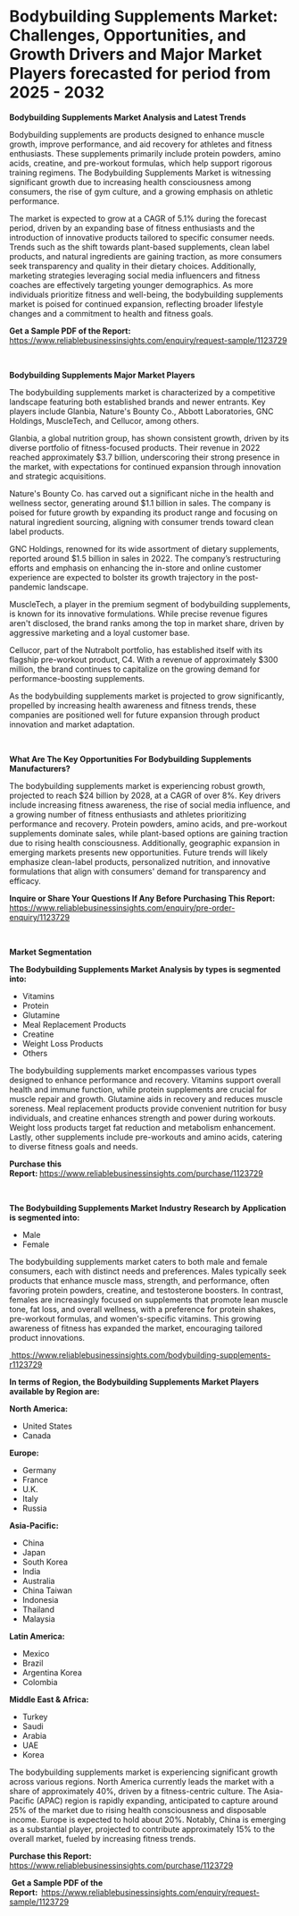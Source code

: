 <p><h1>Bodybuilding Supplements Market: Challenges, Opportunities, and Growth Drivers and Major Market Players forecasted for period from 2025 - 2032</h1></p><p><strong>Bodybuilding Supplements Market Analysis and Latest Trends</strong></p>
<p><p>Bodybuilding supplements are products designed to enhance muscle growth, improve performance, and aid recovery for athletes and fitness enthusiasts. These supplements primarily include protein powders, amino acids, creatine, and pre-workout formulas, which help support rigorous training regimens. The Bodybuilding Supplements Market is witnessing significant growth due to increasing health consciousness among consumers, the rise of gym culture, and a growing emphasis on athletic performance.</p><p>The market is expected to grow at a CAGR of 5.1% during the forecast period, driven by an expanding base of fitness enthusiasts and the introduction of innovative products tailored to specific consumer needs. Trends such as the shift towards plant-based supplements, clean label products, and natural ingredients are gaining traction, as more consumers seek transparency and quality in their dietary choices. Additionally, marketing strategies leveraging social media influencers and fitness coaches are effectively targeting younger demographics. As more individuals prioritize fitness and well-being, the bodybuilding supplements market is poised for continued expansion, reflecting broader lifestyle changes and a commitment to health and fitness goals.</p></p>
<p><strong>Get a Sample PDF of the Report:&nbsp;</strong> <a href="https://www.reliablebusinessinsights.com/enquiry/request-sample/1123729?utm_campaign=62&utm_medium=2&utm_source=Github&utm_content=ia&utm_term=19042025&utm_id=bodybuilding-supplements">https://www.reliablebusinessinsights.com/enquiry/request-sample/1123729</a></p>
<p>&nbsp;</p>
<p><strong>Bodybuilding Supplements Major Market Players</strong></p>
<p><p>The bodybuilding supplements market is characterized by a competitive landscape featuring both established brands and newer entrants. Key players include Glanbia, Nature's Bounty Co., Abbott Laboratories, GNC Holdings, MuscleTech, and Cellucor, among others. </p><p>Glanbia, a global nutrition group, has shown consistent growth, driven by its diverse portfolio of fitness-focused products. Their revenue in 2022 reached approximately $3.7 billion, underscoring their strong presence in the market, with expectations for continued expansion through innovation and strategic acquisitions.</p><p>Nature's Bounty Co. has carved out a significant niche in the health and wellness sector, generating around $1.1 billion in sales. The company is poised for future growth by expanding its product range and focusing on natural ingredient sourcing, aligning with consumer trends toward clean label products.</p><p>GNC Holdings, renowned for its wide assortment of dietary supplements, reported around $1.5 billion in sales in 2022. The company’s restructuring efforts and emphasis on enhancing the in-store and online customer experience are expected to bolster its growth trajectory in the post-pandemic landscape.</p><p>MuscleTech, a player in the premium segment of bodybuilding supplements, is known for its innovative formulations. While precise revenue figures aren't disclosed, the brand ranks among the top in market share, driven by aggressive marketing and a loyal customer base.</p><p>Cellucor, part of the Nutrabolt portfolio, has established itself with its flagship pre-workout product, C4. With a revenue of approximately $300 million, the brand continues to capitalize on the growing demand for performance-boosting supplements.</p><p>As the bodybuilding supplements market is projected to grow significantly, propelled by increasing health awareness and fitness trends, these companies are positioned well for future expansion through product innovation and market adaptation.</p></p>
<p>&nbsp;</p>
<p><strong>What Are The Key Opportunities For Bodybuilding Supplements Manufacturers?</strong></p>
<p><p>The bodybuilding supplements market is experiencing robust growth, projected to reach $24 billion by 2028, at a CAGR of over 8%. Key drivers include increasing fitness awareness, the rise of social media influence, and a growing number of fitness enthusiasts and athletes prioritizing performance and recovery. Protein powders, amino acids, and pre-workout supplements dominate sales, while plant-based options are gaining traction due to rising health consciousness. Additionally, geographic expansion in emerging markets presents new opportunities. Future trends will likely emphasize clean-label products, personalized nutrition, and innovative formulations that align with consumers' demand for transparency and efficacy.</p></p>
<p><strong>Inquire or Share Your Questions If Any Before Purchasing This Report:</strong> <a href="https://www.reliablebusinessinsights.com/enquiry/pre-order-enquiry/1123729?utm_campaign=62&utm_medium=2&utm_source=Github&utm_content=ia&utm_term=19042025&utm_id=bodybuilding-supplements">https://www.reliablebusinessinsights.com/enquiry/pre-order-enquiry/1123729</a></p>
<p>&nbsp;</p>
<p><strong>Market Segmentation</strong></p>
<p><strong>The Bodybuilding Supplements Market Analysis by types is segmented into:</strong></p>
<p><ul><li>Vitamins</li><li>Protein</li><li>Glutamine</li><li>Meal Replacement Products</li><li>Creatine</li><li>Weight Loss Products</li><li>Others</li></ul></p>
<p><p>The bodybuilding supplements market encompasses various types designed to enhance performance and recovery. Vitamins support overall health and immune function, while protein supplements are crucial for muscle repair and growth. Glutamine aids in recovery and reduces muscle soreness. Meal replacement products provide convenient nutrition for busy individuals, and creatine enhances strength and power during workouts. Weight loss products target fat reduction and metabolism enhancement. Lastly, other supplements include pre-workouts and amino acids, catering to diverse fitness goals and needs.</p></p>
<p><strong>Purchase this Report:&nbsp;</strong><a href="https://www.reliablebusinessinsights.com/purchase/1123729?utm_campaign=62&utm_medium=2&utm_source=Github&utm_content=ia&utm_term=19042025&utm_id=bodybuilding-supplements">https://www.reliablebusinessinsights.com/purchase/1123729</a></p>
<p>&nbsp;</p>
<p><strong>The Bodybuilding Supplements Market Industry Research by Application is segmented into:</strong></p>
<p><ul><li>Male</li><li>Female</li></ul></p>
<p><p>The bodybuilding supplements market caters to both male and female consumers, each with distinct needs and preferences. Males typically seek products that enhance muscle mass, strength, and performance, often favoring protein powders, creatine, and testosterone boosters. In contrast, females are increasingly focused on supplements that promote lean muscle tone, fat loss, and overall wellness, with a preference for protein shakes, pre-workout formulas, and women's-specific vitamins. This growing awareness of fitness has expanded the market, encouraging tailored product innovations.</p></p>
<p><a href="https://www.reliablebusinessinsights.com/bodybuilding-supplements-r1123729?utm_campaign=62&utm_medium=2&utm_source=Github&utm_content=ia&utm_term=19042025&utm_id=bodybuilding-supplements">&nbsp;https://www.reliablebusinessinsights.com/bodybuilding-supplements-r1123729</a></p>
<p><strong>In terms of Region, the Bodybuilding Supplements Market Players available by Region are:</strong></p>
<p>
    <p> <strong> North America: </strong>
        <ul>
            <li>United States</li>
            <li>Canada</li>
        </ul>
        </p> 
    <p> <strong> Europe: </strong>
        <ul>
            <li>Germany</li>
            <li>France</li>
            <li>U.K.</li>
            <li>Italy</li>
            <li>Russia</li>
        </ul>
        </p> 
    <p> <strong> Asia-Pacific: </strong>
        <ul>
            <li>China</li>
            <li>Japan</li>
            <li>South Korea</li>
            <li>India</li>
            <li>Australia</li>
            <li>China Taiwan</li>
            <li>Indonesia</li>
            <li>Thailand</li>
            <li>Malaysia</li>
        </ul>
        </p> 
    <p> <strong> Latin America: </strong>
        <ul>
            <li>Mexico</li>
            <li>Brazil</li>
            <li>Argentina Korea</li>
            <li>Colombia</li>
        </ul>
        </p> 
    <p> <strong> Middle East & Africa: </strong>
        <ul>
            <li>Turkey</li>
            <li>Saudi</li>
            <li>Arabia</li>
            <li>UAE</li>
            <li>Korea</li>
        </ul>
    </p>
    </p>
<p><p>The bodybuilding supplements market is experiencing significant growth across various regions. North America currently leads the market with a share of approximately 40%, driven by a fitness-centric culture. The Asia-Pacific (APAC) region is rapidly expanding, anticipated to capture around 25% of the market due to rising health consciousness and disposable income. Europe is expected to hold about 20%. Notably, China is emerging as a substantial player, projected to contribute approximately 15% to the overall market, fueled by increasing fitness trends.</p></p>
<p><strong>Purchase this Report: </strong><a href="https://www.reliablebusinessinsights.com/purchase/1123729?utm_campaign=62&utm_medium=2&utm_source=Github&utm_content=ia&utm_term=19042025&utm_id=bodybuilding-supplements">https://www.reliablebusinessinsights.com/purchase/1123729</a></p>
<p>&nbsp;<strong>Get a Sample PDF of the Report:&nbsp;&nbsp;</strong><a href="https://www.reliablebusinessinsights.com/enquiry/request-sample/1123729?utm_campaign=62&utm_medium=2&utm_source=Github&utm_content=ia&utm_term=19042025&utm_id=bodybuilding-supplements">https://www.reliablebusinessinsights.com/enquiry/request-sample/1123729</a></p>
<p><strong></strong></p>
<p><p></p><p></p><p></p></p>